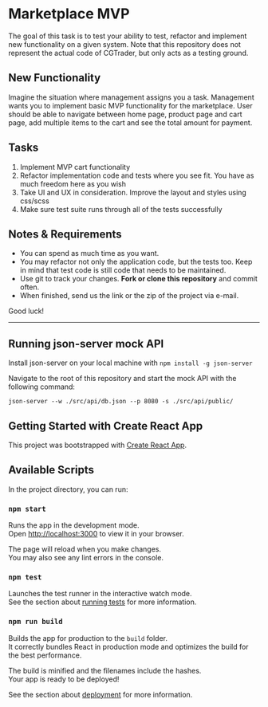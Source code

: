 # Marketplace MVP

The goal of this task is to test your ability to test, refactor and implement new functionality on a given system. Note
that this repository does not represent the actual code of CGTrader, but only acts as a testing ground.

## New Functionality

Imagine the situation where management assigns you a task. Management wants you to implement basic MVP functionality for
the marketplace. User should be able to navigate between home page, product page and cart page, add multiple items to the cart and
see the total amount for payment.

## Tasks

1. Implement MVP cart functionality
2. Refactor implementation code and tests where you see fit. You have as much freedom here as you wish
3. Take UI and UX in consideration. Improve the layout and styles using css/scss
4. Make sure test suite runs through all of the tests successfully

## Notes & Requirements

- You can spend as much time as you want.
- You may refactor not only the application code, but the tests too. Keep in mind that test code is still code that
  needs to be maintained.
- Use git to track your changes. **Fork or clone this repository** and commit often.
- When finished, send us the link or the zip of the project via e-mail.

Good luck!

---

## Running json-server mock API

Install json-server on your local machine with `npm install -g json-server`

Navigate to the root of this repository and start the mock API with the following command:

```
json-server --w ./src/api/db.json --p 8080 -s ./src/api/public/

```

## Getting Started with Create React App

This project was bootstrapped with [Create React App](https://github.com/facebook/create-react-app).

## Available Scripts

In the project directory, you can run:

### `npm start`

Runs the app in the development mode.\
Open [http://localhost:3000](http://localhost:3000) to view it in your browser.

The page will reload when you make changes.\
You may also see any lint errors in the console.

### `npm test`

Launches the test runner in the interactive watch mode.\
See the section about [running tests](https://facebook.github.io/create-react-app/docs/running-tests) for more information.

### `npm run build`

Builds the app for production to the `build` folder.\
It correctly bundles React in production mode and optimizes the build for the best performance.

The build is minified and the filenames include the hashes.\
Your app is ready to be deployed!

See the section about [deployment](https://facebook.github.io/create-react-app/docs/deployment) for more information.

```

```
